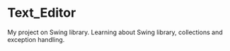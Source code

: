 # Text_Editor
My project on Swing library. Learning about Swing library, collections and exception handling.
